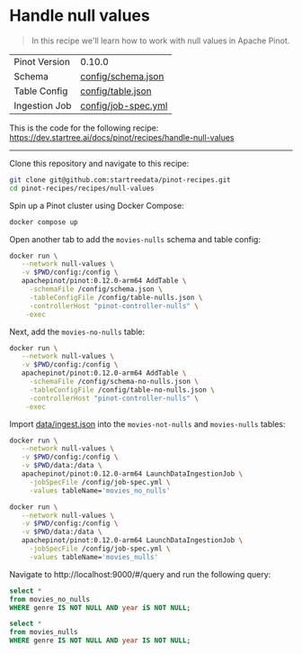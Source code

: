 # Handle null values

> In this recipe we'll learn how to work with null values in Apache Pinot.

<table>
  <tr>
    <td>Pinot Version</td>
    <td>0.10.0</td>
  </tr>
  <tr>
    <td>Schema</td>
    <td><a href="config/schema.json">config/schema.json</a></td>
  </tr>
    <tr>
    <td>Table Config</td>
    <td><a href="config/table.json">config/table.json</a></td>
  </tr>
      <tr>
    <td>Ingestion Job</td>
    <td><a href="config/job-spec.yml">config/job-spec.yml</a></td>
  </tr>
</table>

This is the code for the following recipe: https://dev.startree.ai/docs/pinot/recipes/handle-null-values


***

Clone this repository and navigate to this recipe:

```bash
git clone git@github.com:startreedata/pinot-recipes.git
cd pinot-recipes/recipes/null-values
```

Spin up a Pinot cluster using Docker Compose:

```bash
docker compose up
```

Open another tab to add the `movies-nulls` schema and table config:

```bash
docker run \
   --network null-values \
   -v $PWD/config:/config \
   apachepinot/pinot:0.12.0-arm64 AddTable \
     -schemaFile /config/schema.json \
     -tableConfigFile /config/table-nulls.json \
     -controllerHost "pinot-controller-nulls" \
    -exec
```

Next, add the `movies-no-nulls` table:

```bash
docker run \
   --network null-values \
   -v $PWD/config:/config \
   apachepinot/pinot:0.12.0-arm64 AddTable \
     -schemaFile /config/schema-no-nulls.json \
     -tableConfigFile /config/table-no-nulls.json \
     -controllerHost "pinot-controller-nulls" \
    -exec
```

Import [data/ingest.json](data/import.json) into the `movies-not-nulls` and `movies-nulls` tables:

```bash
docker run \
   --network null-values \
   -v $PWD/config:/config \
   -v $PWD/data:/data \
   apachepinot/pinot:0.12.0-arm64 LaunchDataIngestionJob \
     -jobSpecFile /config/job-spec.yml \
     -values tableName='movies_no_nulls'
```

```bash
docker run \
   --network null-values \
   -v $PWD/config:/config \
   -v $PWD/data:/data \
   apachepinot/pinot:0.12.0-arm64 LaunchDataIngestionJob \
     -jobSpecFile /config/job-spec.yml \
     -values tableName='movies_nulls'
```

Navigate to http://localhost:9000/#/query and run the following query:

```sql
select * 
from movies_no_nulls 
WHERE genre IS NOT NULL AND year iS NOT NULL;
```

```sql
select * 
from movies_nulls 
WHERE genre IS NOT NULL AND year IS NOT NULL;
```
